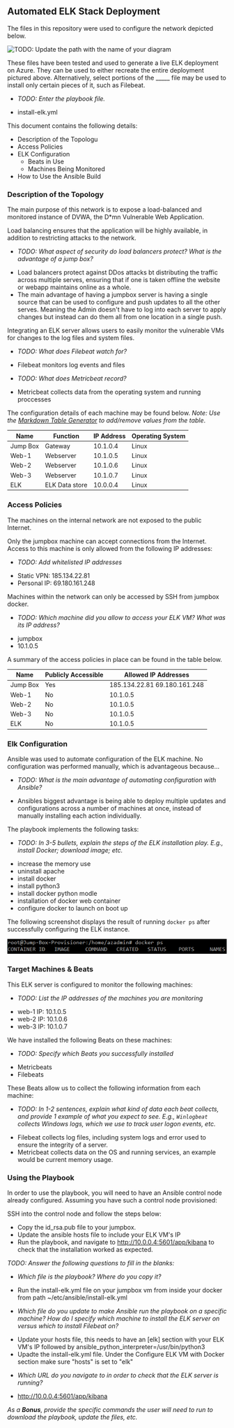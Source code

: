 ## Automated ELK Stack Deployment

The files in this repository were used to configure the network depicted below.

![TODO: Update the path with the name of your diagram](README/Images/12_Cloud_Security_Diagram)

These files have been tested and used to generate a live ELK deployment on Azure. They can be used to either recreate the entire deployment pictured above. Alternatively, select portions of the _____ file may be used to install only certain pieces of it, such as Filebeat.

  - _TODO: Enter the playbook file._
  * install-elk.yml

This document contains the following details:
- Description of the Topologu
- Access Policies
- ELK Configuration
  - Beats in Use
  - Machines Being Monitored
- How to Use the Ansible Build


### Description of the Topology

The main purpose of this network is to expose a load-balanced and monitored instance of DVWA, the D*mn Vulnerable Web Application.

Load balancing ensures that the application will be highly available, in addition to restricting attacks to the network.
- _TODO: What aspect of security do load balancers protect? What is the advantage of a jump box?_
* Load balancers protect against DDos attacks bt distributing the traffic across multiple serves, ensuring that if one is taken offline the website or webapp maintains online as a whole.
* The main advantage of having a jumpbox server is having a single source that can be used to configure and push updates to all the other serves. Meaning the Admin doesn't have to log into each server to apply changes but instead can do them all from one location in a single push.

Integrating an ELK server allows users to easily monitor the vulnerable VMs for changes to the log files and system files.
- _TODO: What does Filebeat watch for?_
* Filebeat monitors log events and files
- _TODO: What does Metricbeat record?_
* Metricbeat collects data from the operating system and running proccesses

The configuration details of each machine may be found below.
_Note: Use the [Markdown Table Generator](http://www.tablesgenerator.com/markdown_tables) to add/remove values from the table_.

| Name     | Function       | IP Address | Operating System |
|----------|----------------|------------|------------------|
| Jump Box | Gateway        | 10.1.0.4   | Linux            |
| Web-1    | Webserver      | 10.1.0.5   | Linux            |
| Web-2    | Webserver      | 10.1.0.6   | Linux            |
| Web-3    | Webserver      | 10.1.0.7   | Linux            |
| ELK      | ELK Data store | 10.0.0.4   | Linux            |

### Access Policies

The machines on the internal network are not exposed to the public Internet. 

Only the jumpbox machine can accept connections from the Internet. Access to this machine is only allowed from the following IP addresses:
- _TODO: Add whitelisted IP addresses_
* Static VPN: 185.134.22.81
* Personal IP: 69.180.161.248

Machines within the network can only be accessed by SSH from jumpbox docker.
- _TODO: Which machine did you allow to access your ELK VM? What was its IP address?_
* jumpbox
* 10.1.0.5

A summary of the access policies in place can be found in the table below.

| Name     | Publicly Accessible | Allowed IP Addresses            |
|----------|---------------------|---------------------------------|
| Jump Box | Yes                 | 185.134.22.81 69.180.161.248    |
| Web-1    | No                  | 10.1.0.5                        |
| Web-2    | No                  | 10.1.0.5                        |
| Web-3    | No                  | 10.1.0.5                        |
| ELK      | No                  | 10.1.0.5                        |

### Elk Configuration

Ansible was used to automate configuration of the ELK machine. No configuration was performed manually, which is advantageous because...
- _TODO: What is the main advantage of automating configuration with Ansible?_
* Ansibles biggest advantage is being able to deploy multiple updates and configurations across a number of machines at once, instead of manually installing each action individually.

The playbook implements the following tasks:
- _TODO: In 3-5 bullets, explain the steps of the ELK installation play. E.g., install Docker; download image; etc._
* increase the memory use
* uninstall apache
* install docker
* install python3
* install docker python modle
* installation of docker web container
* configure docker to launch on boot up

The following screenshot displays the result of running `docker ps` after successfully configuring the ELK instance.

![TODO: Update the path with the name of your screenshot of docker ps output](README/Images/docker_ps.png)

### Target Machines & Beats
This ELK server is configured to monitor the following machines:
- _TODO: List the IP addresses of the machines you are monitoring_
* web-1 IP: 10.1.0.5
* web-2 IP: 10.1.0.6
* web-3 IP: 10.1.0.7

We have installed the following Beats on these machines:
- _TODO: Specify which Beats you successfully installed_
* Metricbeats 
* Filebeats

These Beats allow us to collect the following information from each machine:
- _TODO: In 1-2 sentences, explain what kind of data each beat collects, and provide 1 example of what you expect to see. E.g., `Winlogbeat` collects Windows logs, which we use to track user logon events, etc._
* Filebeat collects log files, including system logs and error used to ensure the integrity of a server.
* Metricbeat collects data on the OS and running services, an example would be current memory usage.

### Using the Playbook
In order to use the playbook, you will need to have an Ansible control node already configured. Assuming you have such a control node provisioned: 

SSH into the control node and follow the steps below:
- Copy the id_rsa.pub file to your jumpbox.
- Update the ansible hosts file to include your ELK VM's IP
- Run the playbook, and navigate to http://10.0.0.4:5601/app/kibana to check that the installation worked as expected.

_TODO: Answer the following questions to fill in the blanks:_
- _Which file is the playbook? Where do you copy it?_
* Run the install-elk.yml file on your jumpbox vm from inside your docker from path ~/etc/ansible/install-elk.yml
- _Which file do you update to make Ansible run the playbook on a specific machine? How do I specify which machine to install the ELK server on versus which to install Filebeat on?_
* Update your hosts file, this needs to have an [elk] section with your ELK VM's IP followed by ansible_python_interpreter=/usr/bin/python3
* Upadte the install-elk.yml file. Under the Configure ELK VM with Docker section make sure "hosts" is set to "elk"
- _Which URL do you navigate to in order to check that the ELK server is running?_
* http://10.0.0.4:5601/app/kibana

_As a **Bonus**, provide the specific commands the user will need to run to download the playbook, update the files, etc._
